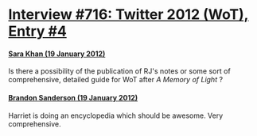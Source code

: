 # [Interview #716: Twitter 2012 (WoT), Entry #4](https://www.theoryland.com/intvmain.php?i=716#4)

#### [Sara Khan (19 January 2012)](https://twitter.com/sy_khan/status/160117479606202368)

Is there a possibility of the publication of RJ's notes or some sort of comprehensive, detailed guide for WoT after
*A Memory of Light*
?

#### [Brandon Sanderson (19 January 2012)](https://twitter.com/BrandSanderson/status/160184430663708673)

Harriet is doing an encyclopedia which should be awesome. Very comprehensive.

